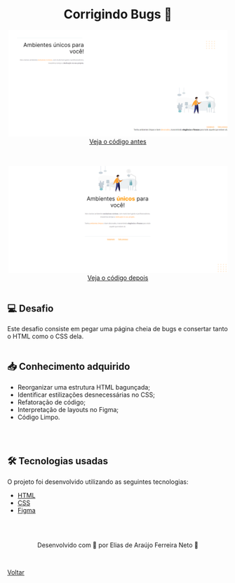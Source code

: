 <h1 align="center">Corrigindo Bugs 🔧</h1>



<div align="center" style="margin-bottom: 30px">
    <img src="./demonstracao_antes.png" style="width:500px;"> <br>  
    <a href="https://github.com/Elias-Neto/Explorer/tree/main/nivel02/stage02/desafios/corrigindo_bugs_01/antes"> Veja o código antes</a>
</div>

<br>

<div align="center">
    <img src="./demonstracao_depois.png" style="width:500px;"> <br>   
    <a href="https://github.com/Elias-Neto/Explorer/tree/main/nivel02/stage02/desafios/corrigindo_bugs_01/depois"> Veja o código depois</a>
</div>


<br>

<h2> 💻 Desafio </h2>
Este desafio consiste em pegar uma página cheia de bugs e consertar tanto o HTML como o CSS dela.

<br>
<br>

<h2> 📥 Conhecimento adquirido </h2>

* Reorganizar uma estrutura HTML bagunçada;
* Identificar estilizações desnecessárias no CSS;
* Refatoração de código;
* Interpretação de layouts no Figma;
* Código Limpo.

<br>
<br>

<h2> 🛠 Tecnologias usadas </h2>

O projeto foi desenvolvido utilizando as seguintes tecnologias:

- [HTML](https://www.w3schools.com/html/)
- [CSS](https://www.w3schools.com/css/default.asp)
- [Figma](https://www.figma.com/design/)

<br>
<br>

<p align="center"> Desenvolvido com 💜 por Elias de Araújo Ferreira Neto 👋 <p>

<br>

<a href="../../README.md">Voltar</a>

